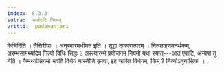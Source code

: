 ```yaml
---
index:  8.3.3
sutra:  आतोऽटि नित्यम्
vritti:  padamanjari
---
```


केचिदिति । तैत्तिरीयाः । अनुस्वारमधीयत इति । शुद्धा दाकारात्परम् । नित्यग्रहणमनर्थकम्, अरम्भसामर्थ्यादेव नित्यो विधिः सिद्धः ? अस्त्यारम्भे प्रयोजनम् नियमो यथा स्यात्---आत एवाटि, अन्येषां तु नेति । कैमर्थ्यान्नियमो भवति विधेयं नास्तीति कृत्वा, इह चास्ति विधेयम्, किम् ? नित्योऽनुनासिकः ।।
